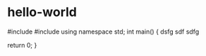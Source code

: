 # hello-world
#include <iostream>
#include <algorithm>
using namespace std;
int main()
  {
  dsfg
  sdf
  sdfg
  
  return 0;
  }
